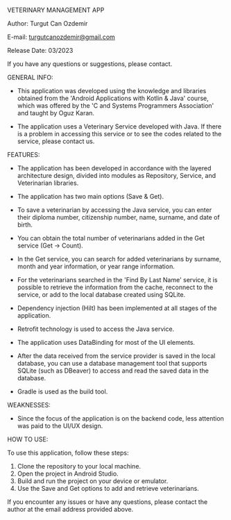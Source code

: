 VETERINARY MANAGEMENT APP

Author: Turgut Can Ozdemir

E-mail: turgutcanozdemir@gmail.com

Release Date: 03/2023

If you have any questions or suggestions, please contact.

GENERAL INFO:

* This application was developed using the knowledge and libraries obtained from the 'Android Applications with Kotlin & Java' course, which was offered by the 'C and Systems Programmers Association' and taught by Oguz Karan.

* The application uses a Veterinary Service developed with Java. If there is a problem in accessing this service or to see the codes related to the service, please contact us.

FEATURES:

* The application has been developed in accordance with the layered architecture design, divided into modules as Repository, Service, and Veterinarian libraries.

* The application has two main options (Save & Get).

* To save a veterinarian by accessing the Java service, you can enter their diploma number, citizenship number, name, surname, and date of birth.

* You can obtain the total number of veterinarians added in the Get service (Get -> Count).

* In the Get service, you can search for added veterinarians by surname, month and year information, or year range information.

* For the veterinarians searched in the 'Find By Last Name' service, it is possible to retrieve the information from the cache, reconnect to the service, or add to the local database created using SQLite.

* Dependency injection (Hilt) has been implemented at all stages of the application.

* Retrofit technology is used to access the Java service.

* The application uses DataBinding for most of the UI elements.

* After the data received from the service provider is saved in the local database, you can use a database management tool that supports SQLite (such as DBeaver) to access and read the saved data in the database.

* Gradle is used as the build tool.

WEAKNESSES:

* Since the focus of the application is on the backend code, less attention was paid to the UI/UX design.

HOW TO USE:

To use this application, follow these steps:

1. Clone the repository to your local machine.
2. Open the project in Android Studio.
3. Build and run the project on your device or emulator.
4. Use the Save and Get options to add and retrieve veterinarians.

If you encounter any issues or have any questions, please contact the author at the email address provided above.






